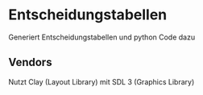 # Entscheidungstabellen
Generiert Entscheidungstabellen und python Code dazu

## Vendors
Nutzt Clay (Layout Library) mit SDL 3 (Graphics Library)
